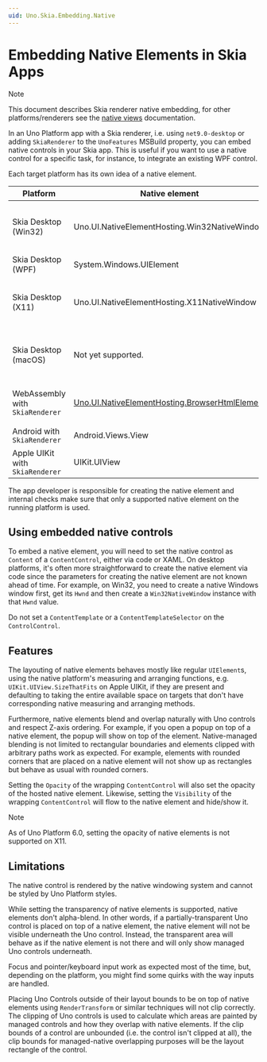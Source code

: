 ```yaml
---
uid: Uno.Skia.Embedding.Native
---
```


# Embedding Native Elements in Skia Apps

> [!NOTE]
> This document describes Skia renderer native embedding, for other platforms/renderers see the [native views](xref:Uno.Development.NativeViews) documentation.

In an Uno Platform app with a Skia renderer, i.e. using `net9.0-desktop` or adding `SkiaRenderer` to the `UnoFeatures` MSBuild property, you can embed native controls in your Skia app. This is useful if you want to use a native control for a specific task, for instance, to integrate an existing WPF control.

Each target platform has its own idea of a native element.

| Platform                        | Native element                                                                     | Description                                  |
|---------------------------------|------------------------------------------------------------------------------------|----------------------------------------------|
| Skia Desktop (Win32)            | Uno.UI.NativeElementHosting.Win32NativeWindow                                      | A native Windows window with a unique `Hwnd` |
| Skia Desktop (WPF)              | System.Windows.UIElement                                                           | A WPF control                                |
| Skia Desktop (X11)              | Uno.UI.NativeElementHosting.X11NativeWindow                                        | A native X11 window with a unique `XID`      |
| Skia Desktop (macOS)            | Not yet supported.                                                                 | Not yet supported as of Uno Platform 6.0     |
| WebAssembly with `SkiaRenderer` | [Uno.UI.NativeElementHosting.BrowserHtmlElement](xref:Uno.Interop.WasmJavaScript1) | An HTML element with a unique `id`.          |
| Android with `SkiaRenderer`     | Android.Views.View                                                                 | An Android view.                             |
| Apple UIKit with `SkiaRenderer` | UIKit.UIView                                                                       | An UIKit view.                               |

The app developer is responsible for creating the native element and internal checks make sure that only a supported native element on the running platform is used.

## Using embedded native controls

To embed a native element, you will need to set the native control as `Content` of a `ContentControl`, either via code or XAML. On desktop platforms, it's often more straightforward to create the native element via code since the parameters for creating the native element are not known ahead of time. For example, on Win32, you need to create a native Windows window first, get its `Hwnd` and then create a `Win32NativeWindow` instance with that `Hwnd` value.

Do not set a `ContentTemplate` or a `ContentTemplateSelector` on the `ControlControl`.

## Features

The layouting of native elements behaves mostly like regular `UIElement`s, using the native platform's measuring and arranging functions, e.g. `UIKit.UIView.SizeThatFits` on Apple UIKit, if they are present and defaulting to taking the entire available space on targets that don't have corresponding native measuring and arranging methods.

Furthermore, native elements blend and overlap naturally with Uno controls and respect Z-axis ordering. For example, if you open a popup on top of a native element, the popup will show on top of the element. Native-managed blending is not limited to rectangular boundaries and elements clipped with arbitrary paths work as expected. For example, elements with rounded corners that are placed on a native element will not show up as rectangles but behave as usual with rounded corners.

Setting the `Opacity` of the wrapping `ContentControl` will also set the opacity of the hosted native element. Likewise, setting the `Visibility` of the wrapping `ContentControl` will flow to the native element and hide/show it.

> [!NOTE]
> As of Uno Platform 6.0, setting the opacity of native elements is not supported on X11.

## Limitations

The native control is rendered by the native windowing system and cannot be styled by Uno Platform styles.

While setting the transparency of native elements is supported, native elements don't alpha-blend. In other words, if a partially-transparent Uno control is placed on top of a native element, the native element will not be visible underneath the Uno control. Instead, the transparent area will behave as if the native element is not there and will only show managed Uno controls underneath.

Focus and pointer/keyboard input work as expected most of the time, but, depending on the platform, you might find some quirks with the way inputs are handled.

Placing Uno Controls outside of their layout bounds to be on top of native elements using `RenderTransform` or similar techniques will not clip correctly. The clipping of Uno controls is used to calculate which areas are painted by managed controls and how they overlap with native elements. If the clip bounds of a control are unbounded (i.e. the control isn't clipped at all), the clip bounds for managed-native overlapping purposes will be the layout rectangle of the control.
